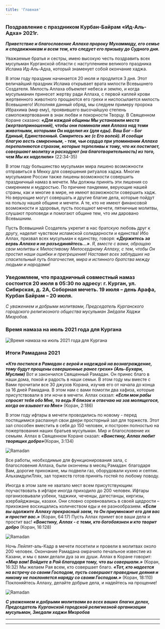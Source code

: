 ```yaml
---
title: 'Главная'
---
```

### Поздравление с праздником Курбан-Байрам «Ид-Аль-Адха» 2021г.

***Приветствие и благословение Аллаха пророку Мухаммаду, его семье и сподвижникам и всем тем, кто следует его призыву до Судного дня.***

Уважаемые братья и сестры, имею высокую честь поздравить всех мусульман Курганской области с наступлением великого праздника Ислама Ид-Аль-Адха, который знаменует собой окончание хаджа.


В этом году праздник начинается 20 июля и продлится 3 дня. Этот величайший праздник Ислама открывает врата милости Всевышнего Создателя. Милость Аллаха объемлет небеса и землю, и когда мусульманин принесет жертву ради Аллаха, с первой каплей крови жертвенного животного прощаются его грехи и ниспосылается милость Всевышнего! Исполняя данный обряд, мы следуем примеру пророка Ибрахима (мир ему), проявившего высочайшую степень самопожертвования в знак любви и покорности Творцу.
В Священном Коране сказано: ***«Для каждой общины Мы установили места (жертвоприношений), чтобы они поминали имя Аллаха над теми животными, которыми Он наделил их (для еды). Ваш Бог – Бог Единый, Единственный. Смиритесь же (с Его волей). И сообщи благую весть смиренным, - тем, чьи сердца при упоминании Аллаха переполняются страхом, которые терпеливы к тому, что их постигает, совершают молитву и расходуют (на благотворительность) из того, чем Мы их наделили»*** (22:34-35)


В этом году большинство мусульман мира лишено возможности отправиться в Мекку для совершения ритуалов хаджа. Многие мусульмане России также лишены возможности совершить праздничный намаз в мечети. Мы должны принять эти лишения со смирением и мудростью. По причине пандемии, верующие нашей страны, как и многие в мире, не имеют возможности совершить хадж. Но верующие могут совершать и другие благие дела, которые пойдут на пользу нашей общине и мечети. А те, кто не имеют финансовой возможности и здоровья, пусть посещают мечети, пятничные молитвы, слушают проповеди и помогают общине тем, что им даровано Всевышним. 

Пусть Всевышний Создатель укрепит в нас братскую любовь друг к другу, наделит чувством исламской солидарности и единства! Ибо Аллах, призвал всех мусульман к единству, говоря: ***«Держитесь за вервь Аллаха и не разъединяйтесь…»***. *Я, вместе с вами, обращаю свои молитвы к Милостивому Милосердному Аллаху, с тем, чтобы Он простил наши ошибки и прегрешения! Наставил всех заблудших на спасительный путь благочестия, мира и истинного братства между людьми и народами!*

### Уведомляем, что праздничный совместный намаз состоится 20 июля в 05:30 по адресу: г. Курган, ул. Сибирская, д. 2А, Соборная мечеть. 19 июля – день Арафа, Курбан Байрам – 20 июля.

*С уважением и добрыми молитвами, Председатель Курганского городского религиозного общества мусульман Зиёдали Хаджи Мизробов.*


### Время намаза на июль 2021 года для Кургана

![Время намаза на июль 2021 года для Кургана](./index/07.21.jpg)


### Итоги Рамадана 2021

***«Кто постился в Рамадан с верой и надеждой на вознаграждение, тому будут прощены совершенные ранее грехи» (Аль-Бухари, Муслим)***
Вот и закончился Священный Рамадан. Он принес благо в наши дома, покой и радость в наши семьи. В этом году мы вместе с Вами прочитали все 30 джузов Корана, изучив его от начала до конца за 16 дней Рамадана. В этом нам с вами помогли два хафиза, которые присутствовали в эти ночи в мечети. Аллах сказал: ***«Если мои рабы спросят тебя обо Мне, то ведь Я близок и отвечаю на зов молящегося, когда он взывает ко Мне»*** (Коран, 2:186)

В этом году ифтары в мечети проводились по новому - перед постящимися распахнул свои двери просторный зал для торжеств. Этот зал способен вместить в себя до 150 человек, и построен полностью на пожертвования наших братьев мусульман. Мир и благословение их семьям. Аллах в Священном Коране сказал: ***«Воистину, Аллах любит творящих добро»***(Коран, 3:134)

![Ramadan](./index/1.jpg)

Все работы, необходимые для функционирования зала, с благословения Аллаха, были окончены в месяц Рамадан: благодаря Вам, дорогие прихожане, мы подвели газ, оборудовали кухню и септик. АльхамдулиЛлях, зал торжеств готов принять гостей по любому поводу.

Иногда в этом зале не хватало мест всем присутствующим: поучаствовать в ифтаре иногда приходило до 200 человек. Ифтары организовывали узбеки, таджики, чеченцы, дагестанцы, киргизы, азербайджанцы, казахи. Они словно соревновались в своей щедрости – прихожане восхищались количеством еды и ее разнообразием. ***«Если вы одолжите Аллаху прекрасный заем, то Он приумножит его для вас и простит вас.»*** (Коран, 64:17) 
Пусть Аллах примет все ваши дела и простит вас! ***«Воистину, Аллах - с теми, кто богобоязнен и кто творит добро*** (Коран, 16:128)

![Ramadan](./index/3.jpg)

Ночь Лейлят-аль-Кадр в мечети посетили и провели в молитвах около 200 человек. Окончание Рамадана омрачило печальное известие из Казани, и мы с вами делали дуа за их души.
Аллах в Коране говорит: ***«Мир вам! Войдите в Рай благодаря тому, что вы совершали.»*** (Коран, 16:32) Мы желаем Рая всем, кто совершает благо. ***«Тот, кто надеется на встречу со своим Господом, пусть совершает праведные деяния и никому не поклоняется наряду со своим Господом.»*** (Коран, 18:110) Поклоняйтесь Аллаху, делайте добрые дела, и надейтесь на прощение!

![Ramadan](./index/9.jpg)

***С уважением и добрыми молитвами во всех ваших благих делах, Председатель Курганской городской религиозной организации мусульман, Зиедали хаджи Мизробов***

---


---


